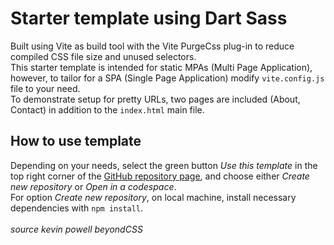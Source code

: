 # Starter template using Dart Sass

Built using Vite as build tool with the Vite PurgeCss plug-in to reduce compiled CSS file size and unused selectors.<br>
This starter template is intended for static MPAs (Multi Page Application), however, to tailor for a SPA (Single Page Application) modify <code>vite.config.js</code> file to your need.<br>
To demonstrate setup for pretty URLs, two pages are included (About, Contact) in addition to the <code>index.html</code> main file.

## How to use template
Depending on your needs, select the green button *Use this template* in the top right corner of the [GitHub repository page](https://github.com/Helena-p/sass-starter-template), and choose either *Create new repository* or *Open in a codespace*.<br>
For option *Create new repository*, on local machine, install necessary dependencies with <code>npm install</code>.
<br>
<br>
*source kevin powell beyondCSS*